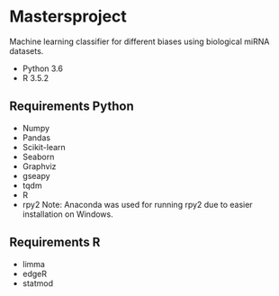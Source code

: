 # Mastersproject
Machine learning classifier for different biases using biological miRNA datasets.
* Python 3.6
* R 3.5.2


## Requirements Python
* Numpy
* Pandas
* Scikit-learn
* Seaborn
* Graphviz
* gseapy
* tqdm
* R
* rpy2
Note: Anaconda was used for running rpy2 due to easier installation on Windows.


## Requirements R
* limma
* edgeR
* statmod
